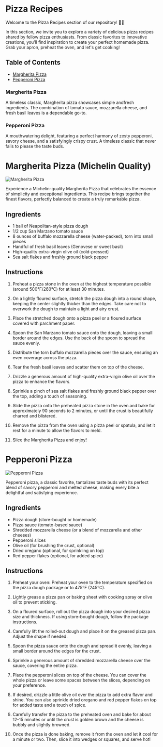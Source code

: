 # Pizza Recipes

Welcome to the Pizza Recipes section of our repository! 🍕🍴

In this section, we invite you to explore a variety of delicious pizza recipes shared by fellow pizza enthusiasts. From classic favorites to innovative creations, you'll find inspiration to create your perfect homemade pizza. Grab your apron, preheat the oven, and let's get cooking!

## Table of Contents

- [Margherita Pizza](#margherita-pizza)
- [Pepperoni Pizza](#pepperoni-pizza)


### Margherita Pizza
A timeless classic, Margherita pizza showcases simple andfresh ingredients. The combination of tomato sauce, mozzarella cheese, and fresh basil leaves is a dependable go-to. 

### Pepperoni Pizza
A mouthwatering delight, featuring a perfect harmony of zesty pepperoni, savory cheese, and a satisfyingly crispy crust. A timeless classic that never fails to please the taste buds.

# Margherita Pizza (Michelin Quality)

![Margherita Pizza](images/margherita-pizza.png)

Experience a Michelin-quality Margherita Pizza that celebrates the essence of simplicity and exceptional ingredients. This recipe brings together the finest flavors, perfectly balanced to create a truly remarkable pizza.

## Ingredients

- 1 ball of Neapolitan-style pizza dough
- 1/2 cup San Marzano tomato sauce
- 8 ounces of buffalo mozzarella cheese (water-packed), torn into small pieces
- Handful of fresh basil leaves (Genovese or sweet basil)
- High-quality extra-virgin olive oil (cold-pressed)
- Sea salt flakes and freshly ground black pepper

## Instructions

1. Preheat a pizza stone in the oven at the highest temperature possible (around 500°F/260°C) for at least 30 minutes.

2. On a lightly floured surface, stretch the pizza dough into a round shape, keeping the center slightly thicker than the edges. Take care not to overwork the dough to maintain a light and airy crust.

3. Place the stretched dough onto a pizza peel or a floured surface covered with parchment paper.

4. Spoon the San Marzano tomato sauce onto the dough, leaving a small border around the edges. Use the back of the spoon to spread the sauce evenly.

5. Distribute the torn buffalo mozzarella pieces over the sauce, ensuring an even coverage across the pizza.

6. Tear the fresh basil leaves and scatter them on top of the cheese.

7. Drizzle a generous amount of high-quality extra-virgin olive oil over the pizza to enhance the flavors.

8. Sprinkle a pinch of sea salt flakes and freshly ground black pepper over the top, adding a touch of seasoning.

9. Slide the pizza onto the preheated pizza stone in the oven and bake for approximately 90 seconds to 2 minutes, or until the crust is beautifully charred and blistered.

10. Remove the pizza from the oven using a pizza peel or spatula, and let it rest for a minute to allow the flavors to meld.

11. Slice the Margherita Pizza and enjoy!



# Pepperoni Pizza
![Pepperoni Pizza](images/pepperoni-pizza.jpg)

Pepperoni pizza, a classic favorite, tantalizes taste buds with its perfect blend of savory pepperoni and melted cheese, making every bite a delightful and satisfying experience.

## Ingredients

- Pizza dough (store-bought or homemade)
- Pizza sauce (tomato-based sauce)
- Shredded mozzarella cheese (or a blend of mozzarella and other cheeses)
- Pepperoni slices
- Olive oil (for brushing the crust, optional)
- Dried oregano (optional, for sprinkling on top)
- Red pepper flakes (optional, for added spice)

## Instructions

1. Preheat your oven: Preheat your oven to the temperature specified on the pizza dough package or to 475°F (245°C).

2. Lightly grease a pizza pan or baking sheet with cooking spray or olive oil to prevent sticking.

3. On a floured surface, roll out the pizza dough into your desired pizza size and thickness. If using store-bought dough, follow the package instructions.

4. Carefully lift the rolled-out dough and place it on the greased pizza pan. Adjust the shape if needed.

5. Spoon the pizza sauce onto the dough and spread it evenly, leaving a small border around the edges for the crust.

6. Sprinkle a generous amount of shredded mozzarella cheese over the sauce, covering the entire pizza.

7. Place the pepperoni slices on top of the cheese. You can cover the whole pizza or leave some spaces between the slices, depending on your preference.

8. If desired, drizzle a little olive oil over the pizza to add extra flavor and shine. You can also sprinkle dried oregano and red pepper flakes on top for added taste and a touch of spice.

9. Carefully transfer the pizza to the preheated oven and bake for about 12-15 minutes or until the crust is golden brown and the cheese is bubbly and slightly browned.

10. Once the pizza is done baking, remove it from the oven and let it cool for a minute or two. Then, slice it into wedges or squares, and serve hot!
